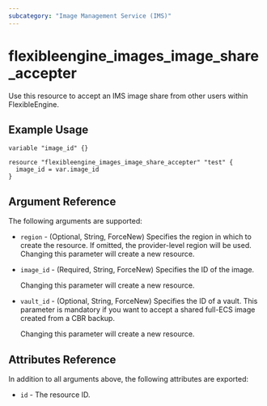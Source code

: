 ```yaml
---
subcategory: "Image Management Service (IMS)"
---
```


# flexibleengine_images_image_share_accepter

Use this resource to accept an IMS image share from other users within FlexibleEngine.

## Example Usage

```hcl
variable "image_id" {}

resource "flexibleengine_images_image_share_accepter" "test" {
  image_id = var.image_id
}
```

## Argument Reference

The following arguments are supported:

* `region` - (Optional, String, ForceNew) Specifies the region in which to create the resource.
  If omitted, the provider-level region will be used. Changing this parameter will create a new resource.

* `image_id` - (Required, String, ForceNew) Specifies the ID of the image.

  Changing this parameter will create a new resource.

* `vault_id` - (Optional, String, ForceNew) Specifies the ID of a vault. This parameter is mandatory if you want
  to accept a shared full-ECS image created from a CBR backup.

  Changing this parameter will create a new resource.

## Attributes Reference

In addition to all arguments above, the following attributes are exported:

* `id` - The resource ID.
